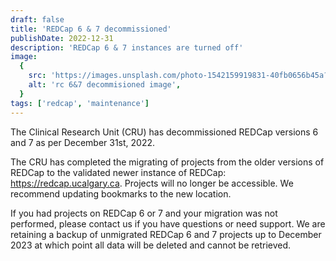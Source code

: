 ```yaml
---
draft: false
title: 'REDCap 6 & 7 decommissioned'
publishDate: 2022-12-31
description: 'REDCap 6 & 7 instances are turned off'
image:
  {
    src: 'https://images.unsplash.com/photo-1542159919831-40fb0656b45a?q=80&w=1000&auto=format&fit=crop&ixlib=rb-4.0.3&ixid=M3wxMjA3fDB8MHxwaG90by1wYWdlfHx8fGVufDB8fHx8fA==',
    alt: 'rc 6&7 decommisioned image',
  }
tags: ['redcap', 'maintenance']
---
```


The Clinical Research Unit (CRU) has decommissioned REDCap versions 6 and 7 as per December 31st, 2022.

The CRU has completed the migrating of projects from the older versions of REDCap to the validated newer instance of REDCap: https://redcap.ucalgary.ca. Projects will no longer be accessible. We recommend updating bookmarks to the new location.

If you had projects on REDCap 6 or 7 and your migration was not performed, please contact us if you have questions or need support. We are retaining a backup of unmigrated REDCap 6 and 7 projects up to December 2023 at which point all data will be deleted and cannot be retrieved.
